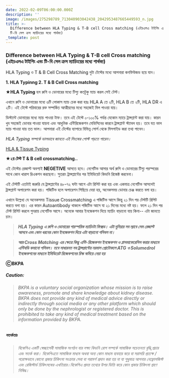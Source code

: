 ```yaml
---
date: 2022-02-09T06:00:00.000Z
description: ''
image: /images/275298789_713040903042438_2042953487665449593_n.jpg
title: >-
  Difference between HLA Typing & T-B cell Cross matching (এইচএলএ টাইপিং এবং
  টি-বি সেল ক্রস ম্যাচিংয়ের মধ্যে পার্থক্য)
_template: post
---
```



### Difference between HLA Typing & T-B cell Cross matching (এইচএলএ টাইপিং এবং টি-বি সেল ক্রস ম্যাচিংয়ের মধ্যে পার্থক্য)

HLA Typing ও T & B Cell Cross Matching দুটা টেস্টের মধ্যে আপনারা কনফিউজড হয়ে যান। 

**1. HLA Typinng 2. T & B Cell Cross matching** 

**★HLA Typing** হল রুগি ও ডোনারের মধ্যে টিস্যু কতটুকু ম্যাচ করল সেই টেস্ট। 

এখানে রুগি ও ডোনারের মধ্যে ৬টি লোকাস ম্যাচ চেক করা হয়ঃ HLA A তে ২টি, HLA B তে ২টি, HLA DR এ ২টি। এই টেস্টে পরিবারের রক্ত সম্পর্কিত আত্মীয়দের মধ্যে সহজেই মিল পাওয়া যায়। 

ডিস্ট্যান্ট ডোনারের মধ্যে ম্যাচ পাওয়া টাফ। তবে এই টেস্টে ০-১০০% পর্যন্ত যেকোন ম্যাচে ট্রান্সপ্লান্ট করা যায়। কারন খুব সহজেই ডোনার পাওয়া যায়না এবং আধুনিক এন্টিরিজেকশন মেডিসিনের কারনে ট্রান্সপ্লান্ট স্ট্যাবল হয়। তবে যত ভাল ম্যাচ পাওয়া যায় তত ভাল। আপনারা এই টেস্টের ব্যাপারে বিভিন্ন সোর্স থেকে মিসগাইড করা তথ্য পাবেন। 

_HLA Typing সম্পর্কে ভালভাবে জানতে এই লিংকের পোস্ট পড়তে পারেন।_

[HLA & Tissue Typing]( https://bkpa.net/hla-tissue-typing/  "HLA & Tissue Typing")

**★২য় টেস্ট T & B cell crossmatching..** 

এই টেস্টের রেজাল্ট অবশ্যই **NEGETIVE** আসতে হবে। নেগেটিভ আসার অর্থ রুগি ও ডোনারের টিস্যু পরস্পরের সাথে কোন খারাপ রিএকশন করছেনা। সুতরাং ট্রান্সপ্লান্টের পর ইমিডিয়েট কিডনি রিজেক্ট করবেনা। 

এই টেস্টটি এতটাই জরুরি যে ট্রান্সপ্লান্টের ৪৮-৭২ ঘন্টা আগে এটা রিপিট করা হয় এবং একমাত্র নেগেটিভ আসলেই ট্রান্সপ্লান্ট অপারেশন করা হয়। পজিটিভ হলে অপারেশন পিছিয়ে দেয়া হয়, অনেকসময় ডোনার চেঞ্জ করতে বলা হয়। 

এখানে উল্লেখ্য যে অনেকসময় Tissue Crossmatching এ পজিটিভ আসে কিন্তু ২১ দিন পর টেস্টটি রিপিট করতে বলা হয়। এর কারন Autoantibody থাকলে পজিটিভ আসে যা ২১ দিনের মধ্যে নষ্ট হয়। ফলে ২১ দিন পর টেস্ট রিপিট করলে পুনরায় নেগেটিভ আসে। অনেকে আবার ইনজেকশন দিয়ে ম্যাচিং বাড়ানো যায় কিনা-- এটা জানতে চান। 

> **_HLA Typing এ রুগি ও ডোনারের পারস্পরিক ম্যাচিংটা ফিক্সড। এটা দুনিয়ার সব ল্যাবে সেম রেজাল্ট আসবে এবং কোন ধরনের কোন ইনজেকশন দিয়ে এটা বাড়ানো পসিবল না।_**

>  **_আর Cross Matching এর ক্ষেত্রে কিছু এন্টি-রিজেকশন ইনজেকশন ও প্লাসমাফেরেসিস করার মাধ্যমে এন্টিবডি কমানো পসিবল। তবে সাধারনত সব ট্রান্সপ্লান্টের নরমাল প্রোটোকলে ATG ও Solumedrol ইনজেকশনের মাধ্যমে ইমিডিয়েট রিজেকশনের রিস্ক কমিয়ে নেয়া হয়_**

**ⒸBKPA**

##### **Caution:**

> ###### BKPA is a voluntary social organization whose mission is to raise awareness, promote and share knowledge about kidney disease. BKPA does not provide any kind of medical advice directly or indirectly through social media or any other platform which should only be done by the nephrologist or registered doctor. This is prohibited to take any kind of medical treatment based on the information provided by BKPA.

##### **সতর্কতাঃ**

> ###### বিকেপিএ একটি স্বেচ্ছাসেবী সামাজিক সংগঠন যার লক্ষ্য কিডনি রোগ সম্পর্কে সামাজিক সচেতনতা বৃদ্ধি,প্রচার এবং সতর্ক করা। বিকেপিএতে সামাজিক মাধ্যম অথবা অন্য কোন মাধ্যম ব্যবহার করে বা সরাসরি প্রত্যক্ষ / পরোক্ষভাবে কোনো প্রকার চিকিৎসা সংক্রান্ত সেবা বা পরামর্শ প্রদান করা হয় না যা শুধুমাত্র আপনার নেফ্রোলজিস্ট এবং রেজিস্টার্ড চিকিৎসকের এখতিয়ার।বিকেপিএ প্রদত্ত তথ্যের উপর ভিত্তি করে কোন প্রকার চিকিৎসা গ্রহণ নিষিদ্ধ।
